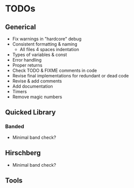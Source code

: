 # TODOs

## Generical

- Fix warnings in "hardcore" debug
- Consistent formatting & naming
  - All files 4 spaces indentation
- Types of variables & const
- Error handling
- Proper returns
- Check TODO & FIXME comments in code
- Revise final implementations for redundant or dead code
- Revise & add comments
- Add documentation
- Timers
- Remove magic numbers

## Quicked Library

### Banded

- Minimal band check?

## Hirschberg

- Minimal band check?

## Tools
